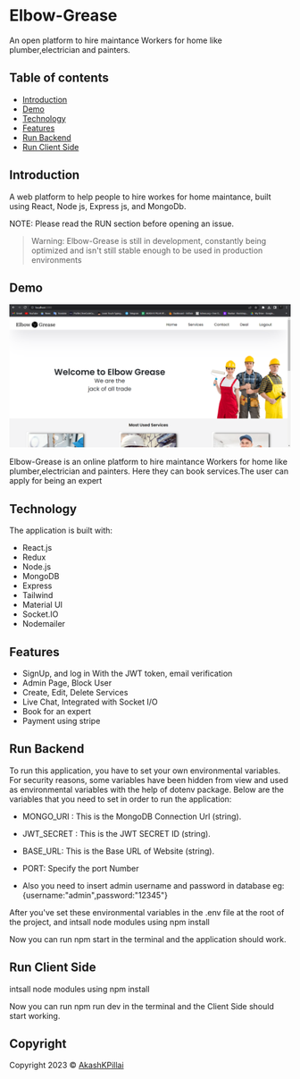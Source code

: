 # Elbow-Grease
An open platform to hire maintance Workers for home like plumber,electrician and painters.


## Table of contents

- [Introduction](#introduction)
- [Demo](#demo)
- [Technology](#technology)
- [Features](#features)
- [Run&nbsp;Backend](#runbackend)
- [Run&nbsp;Client&nbsp;Side](#runclientside)


## Introduction

A  web platform to help people to hire workes for home maintance, built using React, Node js, Express js, and MongoDb.

NOTE: Please read the RUN section before opening an issue.
>Warning: Elbow-Grease is still in development, constantly being optimized and isn't still stable enough to be used in production environments
## Demo
![This is an image](/ELbow.png)

Elbow-Grease is an online platform to hire maintance Workers for home like plumber,electrician and painters. Here they can book services.The user can apply for being an expert



## Technology

The application is built with:

- React.js
- Redux
- Node.js
- MongoDB
- Express
- Tailwind
- Material UI
- Socket.IO
- Nodemailer

## Features

- SignUp, and log in With the JWT token, email verification
- Admin Page, Block User
- Create, Edit, Delete Services
- Live Chat, Integrated with Socket I/O
- Book for an expert
- Payment using stripe 


## Run&nbsp;Backend

To run this application, you have to set your own environmental variables. For security reasons, some variables have been hidden from view and used as environmental variables with the help of dotenv package. Below are the variables that you need to set in order to run the application:

- MONGO_URI : This is the MongoDB Connection Url (string).

- JWT_SECRET : This is the JWT SECRET ID (string).

- BASE_URL: This is the Base URL of Website (string).

- PORT: Specify the port Number

- Also you need to insert admin username and password in database eg:{username:"admin",password:"12345"}

After you've set these environmental variables in the .env file at the root of the project, and intsall node modules using npm install

Now you can run npm start in the terminal and the application should work.


## Run&nbsp;Client&nbsp;Side

intsall node modules using npm install

Now you can run npm run dev in the terminal and the Client Side should start working.

## Copyright

Copyright 2023 © [AkashKPillai](https://github.com/Akashkpillai)
